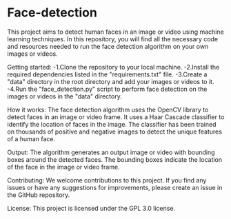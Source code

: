 # Face-detection
This project aims to detect human faces in an image or video using machine learning techniques. In this repository, you will find all the necessary code and resources needed to run the face detection algorithm on your own images or videos.

Getting started:
  -1.Clone the repository to your local machine.
  -2.Install the required dependencies listed in the "requirements.txt" file.
  -3.Create a "data" directory in the root directory and add your images or videos to it.
  -4.Run the "face_detection.py" script to perform face detection on the images or videos in the "data" directory.
  
  
How it works:
The face detection algorithm uses the OpenCV library to detect faces in an image or video frame. It uses a Haar Cascade classifier to identify the location of faces in the image. The classifier has been trained on thousands of positive and negative images to detect the unique features of a human face.

Output:
The algorithm generates an output image or video with bounding boxes around the detected faces. The bounding boxes indicate the location of the face in the image or video frame.

Contributing:
We welcome contributions to this project. If you find any issues or have any suggestions for improvements, please create an issue in the GitHub repository.

License:
This project is licensed under the GPL 3.0 license.

